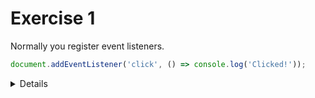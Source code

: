 # Exercise 1
Normally you register event listeners.

```javascript
document.addEventListener('click', () => console.log('Clicked!'));
```

<details>
```javascript
import { fromEvent } from 'rxjs';

fromEvent(document, 'click').subscribe(() => console.log('Clicked!'));
```
</details>